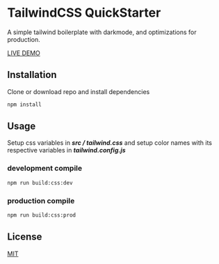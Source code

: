 # TailwindCSS QuickStarter

A simple tailwind boilerplate with darkmode, and optimizations for production.

[LIVE DEMO](https://tailwind-darkmode-start.vercel.app/)

## Installation

Clone or download repo and install dependencies

```bash
npm install
```

## Usage
Setup css variables in ***src / tailwind.css*** and setup color names with its respective variables in ***tailwind.config.js***

### development compile
```bash
npm run build:css:dev
```
### production compile
```bash
npm run build:css:prod
```

## License
[MIT](https://choosealicense.com/licenses/mit/)